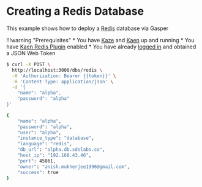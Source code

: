 # Creating a Redis Database

This example shows how to deploy a [Redis](https://redis.io/) database via Gasper

!!!warning "Prerequisites"
    * You have [Kaze](/configurations/kaze/) and [Kaen](/configurations/kaen/) up and running
    * You have [Kaen Redis Plugin](/configurations/kaen/#redis-configuration) enabled
    * You have already [logged in](/examples/login/) and obtained a JSON Web Token

```bash
$ curl -X POST \
  http://localhost:3000/dbs/redis \
  -H 'Authorization: Bearer {{token}}' \
  -H 'Content-Type: application/json' \
  -d '{
	"name": "alpha",
	"password": "alpha"
}'

{
    "name": "alpha",
    "password": "alpha",
    "user": "alpha",
    "instance_type": "database",
    "language": "redis",
    "db_url": "alpha.db.sdslabs.co",
    "host_ip": "192.168.43.46",
    "port": 45861,
    "owner": "anish.mukherjee1996@gmail.com",
    "success": true
}
```
